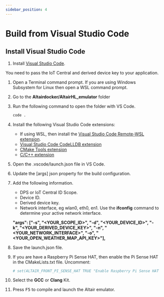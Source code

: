 ```yaml
---
sidebar_position: 4
---
```


# Build from Visual Studio Code

## Install Visual Studio Code

1. Install [Visual Studio Code](https://code.visualstudio.com&azure-portal=true).

You need to pass the IoT Central and derived device key to your application.

1. Open a Terminal command prompt.
    If you are using Windows Subsystem for Linux then open a WSL command prompt.
1. Go to the **Altairdocker/AltairHL_emulator** folder
1. Run the following command to open the folder with VS Code.

    ```bash
    code .
    ```

1. Install the following Visual Studio Code extensions:
    - If using WSL, then install the [Visual Studio Code Remote-WSL extension](https://marketplace.visualstudio.com/items?itemName=ms-vscode-remote.remote-wsl&azure-portal=true).
    - [Visual Studio Code CodeLLDB extension](https://marketplace.visualstudio.com/items?itemName=vadimcn.vscode-lldb)
    - [CMake Tools extension](https://marketplace.visualstudio.com/items?itemName=ms-vscode.cmake-tools)
    - [C/C++ extension](https://marketplace.visualstudio.com/items?itemName=ms-vscode.cpptools)

1. Open the .vscode/launch.json file in VS Code.
1. Update the [args] json property for the build configuration.
1. Add the following information.

    - DPS or IoT Central ID Scope.
    - Device ID.
    - Derived device key.
    - Network interface, eg wlan0, eth0, en1.
        Use the **ifconfig** command to determine your active network interface.

    **"args": ["-s", "<YOUR_SCOPE_ID>", "-d", "<YOUR_DEVICE_ID>", "-k", "<YOUR_DERIVED_DEVICE_KEY>", "-n", "<YOUR_NETWORK_INTERFACE>", "-o", "<YOUR_OPEN_WEATHER_MAP_API_KEY>"],**

1. Save the launch.json file.
1. If you are have a Raspberry Pi Sense HAT, then enable the Pi Sense HAT in the CMakeLists.txt file. Uncomment:

    ```cmake
    # set(ALTAIR_FRONT_PI_SENSE_HAT TRUE "Enable Raspberry Pi Sense HAT")
    ```

1. Select the **GCC** or **Clang** Kit.
1. Press <kbd>F5</kbd> to compile and launch the Altair emulator.
